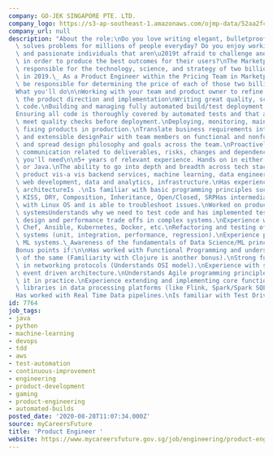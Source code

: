 ```yaml
---
company: GO-JEK SINGAPORE PTE. LTD.
company_logo: https://s3-ap-southeast-1.amazonaws.com/ojmp-data/52aa2fc84f1c8ed2ab77c9734ee4f7ce/go-jek-singapore.jpg
company_url: null
description: "About the role:\nDo you love writing elegant, bulletproof code that\
  \ solves problems for millions of people everyday? Do you enjoy working with talented\
  \ and passionate individuals that aren\u2019t afraid to challenge and be challenged\
  \ in order to produce the best outcomes for their users?\nThe Marketplace team is\
  \ responsible for the technology, science, and strategy of two billion global orders\
  \ in 2019.\_ As a Product Engineer within the Pricing Team in Marketplace you will\
  \ be responsible for determining the price of each of those two billion orders.\n\
  What you'll do\n\nWorking with your team and product owner to refine and develop\
  \ the product direction and implementation\nWriting great quality, scalable, maintainable\
  \ code.\nBuilding and managing fully automated build/test deployment environments.\n\
  Ensuring all code is thoroughly covered by automated tests and that all features\
  \ meet quality checks before deployment.\nDeploying, monitoring, maintaining and\
  \ fixing products in production.\nTranslate business requirements into scalable\
  \ and extensible designPair with team members on functional and nonfunctional requirements\
  \ and spread design philosophy and goals across the team.\nProactively manage stakeholder\
  \ communication related to deliverables, risks, changes and dependencies.\n\nWhat\
  \ you'll need\n\n5+ years of relevant experience. Hands on in either Clojure, Golang\
  \ or Java.\nThe ability to go into depth and breadth across tech stack used in the\
  \ product vis-a vis backend services, machine learning, data engineering, mobile,\
  \ web development, data and analytics, infrastructure.\nHas experience with micro-services\
  \ architectureIs .\nIs familiar with basic programming principles such as: YAGNI,\
  \ KISS, DRY, Composition, Inheritance, Open/Closed, SRPHas intermediate experience\
  \ with Linux OS and is able to troubleshoot issues.\nWorked on production & distributed\
  \ systemsUnderstands why we need to test code and has implemented testsAble to understand/discuss\
  \ design and performance trade offs in complex systems.\nExperience working with\
  \ Chef, Ansible, Kubernetes, Docker, etc.\nRefactoring and testing of distributed\
  \ systems (unit, integration, performance, regression).\nExperience productioning\
  \ ML systems.\_Awareness of the fundamentals of Data Science/ML principles.\n\n\
  Bonus points if:\n\nHas worked with Functional Programming and understands concepts\
  \ of the same (Familiarity with Clojure is another bonus).\nStrong fundamentals\
  \ in networking protocols (Understands OSI model).\nExperience with streaming and\
  \ event driven architecture.\nUnderstands Agile programming principles & can put\
  \ it in practice.\nExperience extending and implementing core functionality and\
  \ libraries in data processing platforms (like Flink, Spark/Spark SQL, Storm Bolts).\n\
  Has worked with Real Time Data pipelines.\nIs familiar with Test Driven Development.\n"
id: 7764
job_tags:
- java
- python
- machine-learning
- devops
- tdd
- aws
- test-automation
- continuous-improvement
- engineering
- product-development
- gaming
- product-engineering
- automated-builds
posted_date: '2020-08-28T11:07:34.000Z'
source: myCareersFuture
title: 'Product Engineer '
website: https://www.mycareersfuture.gov.sg/job/engineering/product-engineer-e3dc70d656ac821dbeefab48d3fd5e90
---
```

